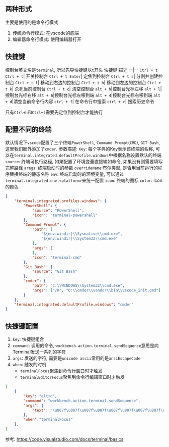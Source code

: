 ## 两种形式
主要是使用的是命令行模式
1. 传统命令行模式: 在vscode的底端
2. 编辑器命令行模式: 使用编辑器打开

## 快捷键
控制台英文名是`terminal`, 所以先导快捷键以`t`开头
快捷键|描述
--|--
`Ctrl + t Ctrl + t`| 开关控制台
`Ctrl + t Enter`| 定焦到控制台
`Ctrl + t s`| 分割并创建控制台
`Ctrl + t l`| 移动到右边的控制台
`Ctrl + t h`| 移动到左边的控制台
`Ctrl + t k`| 杀死当前控制台
`Ctrl + t c`| 清空控制台
`alt + h`|控制台光标左移
`alt + l`|控制台光标右移
`alt + 6`|控制台光标左移到端
`alt + 4`|控制台光标右移到端
`alt + d`|清空当前命令行内容
`ctrl + f`| 在命令行中搜索
`ctrl + r`| 搜索历史命令

只有`Ctrl+h`和`Ctrl+l`需要先定位到控制台才能执行

## 配置不同的终端

默认情况下`vscode`配置了三个终端`PowerShell`, `Command Prompt`(`CMD`), `GIT Bash`, 这里我们额外添加了`cmder`.
参数描述:
`Key`: 每个字典的Key表示该终端的名称, 可以在`terminal.integrated.defaultProfile.windows`中根据名称设置默认的终端
`source`: 终端可执行路径, 如果配置了环境变量直接输如命令, 如果没有则需要填写完整路径
`aregs`: 终端启动时的参数
`overrideName`:布尔类型, 是否用当前运行的程序替换终端的静态名称
`env`: 终端启动时的环境变量, 可以通过`terminal.integrated.env.<platform>`来统一配置
`icon`: 终端的图标
`color`: icon的颜色

```json
{
    "terminal.integrated.profiles.windows": {
		"PowerShell": {
			"source": "PowerShell",
			"icon": "terminal-powershell"
		},
		"Command Prompt": {
			"path": [
				"${env:windir}\\Sysnative\\cmd.exe",
				"${env:windir}\\System32\\cmd.exe"
			],
			"args": [
            ],
			"icon": "terminal-cmd"
		},
		"Git Bash": {
			"source": "Git Bash"
		},
        "cmder": {
            "path": "C:\\WINDOWS\\System32\\cmd.exe",
            "args": ["/K", "D:\\cmder\\vendor\\bin\\vscode_init.cmd"]
        }
    },
    "terminal.integrated.defaultProfile.windows": "cmder"
}
```


## 快捷键配置

1. `key`: 快捷键组合
2. `command`: 调用的命令, `workbench.action.terminal.sendSequence`意思是向Terminal发送一系列的字符
3. `args`: 发送的字符, 需要是`unicode ascii`常用的是`ansiEscapeCode`
4. `when`: 触发的时机
    - `terminalFocus`聚焦到命令行窗口时才触发
    - `terminalEditorFocus`聚焦到命令行编辑窗口时才触发

```json
[
    {
        "key": "alt+d",
        "command": "workbench.action.terminal.sendSequence",
        "args": {
            "text": "\u007f\u007f\u007f\u007f\u007f\u007f\u007f\u007f\u007f\u007f"
        },
        "when":"terminalFocus"
    },
]
```




参考:
https://code.visualstudio.com/docs/terminal/basics